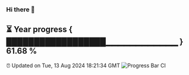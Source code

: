 ### Hi there 👋
⏳ Year progress { ██████████████████▁▁▁▁▁▁▁▁▁▁▁▁ } 61.68 %
---
⏰ Updated on Tue, 13 Aug 2024 18:21:34 GMT
![Progress Bar CI](https://github.com/liununu/liununu/workflows/Progress%20Bar%20CI/badge.svg)
